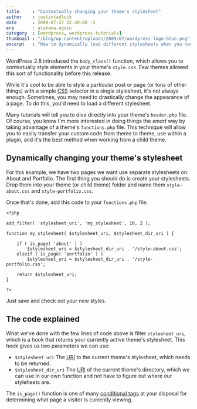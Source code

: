 ```yaml
---
title     : "Contextually changing your theme's stylesheet"
author    : justintadlock
date      : 2009-07-27 22:49:00 -5
era       : alabama-again
category  : [wordpress, wordpress-tutorials]
thumbnail : "/blog/wp-content/uploads/2009/07/wordpress-logo-blue.png"
excerpt   : "How to dynamically load different stylesheets when you need to drastically alter the style of specific pages on your WordPress-powered site."
---
```


WordPress 2.8 introduced the <code>body_class()</code> function, which allows you to contextually style elements in your theme's <code>style.css</code>.  Few themes allowed this sort of functionality before this release.

While it's cool to be able to style a particular post or page (or tons of other things) with a simple <acronym title="Cascading Style Sheets">CSS</acronym> selector in a single stylesheet, it's not always enough.  Sometimes, you may need to drastically change the appearance of a page.  To do this, you'd need to load a different stylesheet.

Many tutorials will tell you to dive directly into your theme's <code>header.php</code> file.  Of course, you know I'm more interested in doing things the <em>smart</em> way by taking advantage of a theme's <code>functions.php</code> file.  This technique will allow you to easily transfer your custom code from theme to theme, use within a plugin, and it's the best method when working from a child theme.

<h2>Dynamically changing your theme's stylesheet</h2>

For this example, we have two pages we want use separate stylesheets on:  About and Portfolio.  The first thing you should do is create your stylesheets.  Drop them into your theme (or child theme) folder and name them <code>style-about.css</code> and <code>style-portfolio.css</code>.

Once that's done, add this code to your <code>functions.php</code> file:

<pre><code>&lt;?php

add_filter( 'stylesheet_uri', 'my_stylesheet', 10, 2 );

function my_stylesheet( $stylesheet_uri, $stylesheet_dir_uri ) {

	if ( is_page( 'about' ) )
		$stylesheet_uri = $stylesheet_dir_uri . '/style-about.css';
	elseif ( is_page( 'portfolio' ) )
		$stylesheet_uri = $stylesheet_dir_uri . '/style-portfolio.css';

	return $stylesheet_uri;
}

?></code></pre>

Just save and check out your new styles.

<h2>The code explained</h2>

What we've done with the few lines of code above is filter <code>stylesheet_uri</code>, which is a hook that returns your currently active theme's stylesheet.  This hook gives us two parameters we can use:

<ul>
	<li><code>$stylesheet_uri</code>
	The <acronym title="Uniform Resource Identifier">URI</acronym> to the current theme's stylesheet, which needs to be returned.</li>
	<li><code>$stylesheet_dir_uri</code>
	The <acronym title="Uniform Resource Identifier">URI</acronym> of the current theme's directory, which we can use in our own function and not have to figure out where our styleheets are.</li>
</ul>

The <code>is_page()</code> function is one of many <a href="http://codex.wordpress.org/Conditional_Tags" title="WordPress Codex: Conditional Tags">conditional tags</a> at your disposal for determining what page a visitor is currently viewing.
